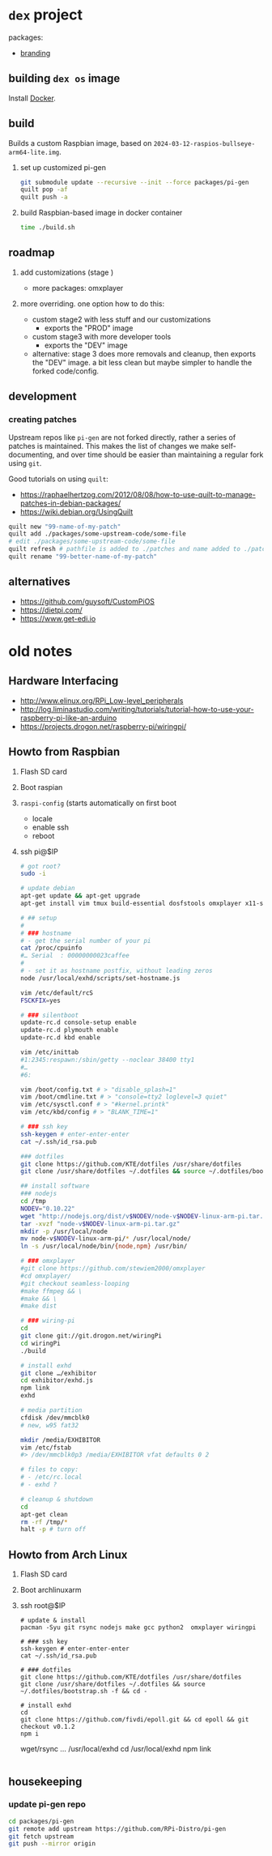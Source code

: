 # `dex` project

packages:

* [branding](./packages/branding/README.md)

## building `dex os` image

Install [Docker](https://www.docker.com).

## build

Builds a custom Raspbian image, based on `2024-03-12-raspios-bullseye-arm64-lite.img`.

1. set up customized pi-gen

   ```sh
   git submodule update --recursive --init --force packages/pi-gen
   quilt pop -af
   quilt push -a
   ```

1. build Raspbian-based image in docker container

   ```sh
   time ./build.sh
   ```

## roadmap

1. add customizations (stage )

   - more packages: omxplayer

2. more overriding. one option how to do this:
   - custom stage2 with less stuff and our customizations
     - exports the "PROD" image
   - custom stage3 with more developer tools
     - exports the "DEV" image
   - alternative: stage 3 does more removals and cleanup, then exports the "DEV" image. a bit less clean but maybe simpler to handle the forked code/config.

## development

### creating patches

Upstream repos like `pi-gen` are not forked directly,
rather a series of patches is maintained.
This makes the list of changes we make self-documenting,
and over time should be easier than maintaining a regular fork using `git`.

Good tutorials on using `quilt`:

- <https://raphaelhertzog.com/2012/08/08/how-to-use-quilt-to-manage-patches-in-debian-packages/>
- <https://wiki.debian.org/UsingQuilt>

```sh
quilt new "99-name-of-my-patch"
quilt add ./packages/some-upstream-code/some-file
# edit ./packages/some-upstream-code/some-file
quilt refresh # pathfile is added to ./patches and name added to ./patches/series 
quilt rename "99-better-name-of-my-patch"
```

## alternatives

* <https://github.com/guysoft/CustomPiOS>
* <https://dietpi.com/>
* <https://www.get-edi.io>

# old notes

## Hardware Interfacing

- <http://www.elinux.org/RPi_Low-level_peripherals>
- <http://log.liminastudio.com/writing/tutorials/tutorial-how-to-use-your-raspberry-pi-like-an-arduino>
- <https://projects.drogon.net/raspberry-pi/wiringpi/>

## Howto from Raspbian

1. Flash SD card
2. Boot raspian
3. `raspi-config` (starts automatically on first boot
    - locale
    - enable ssh
    - reboot
4. ssh pi@\$IP

    ```sh
    # got root?
    sudo -i

    # update debian
    apt-get update && apt-get upgrade
    apt-get install vim tmux build-essential dosfstools omxplayer x11-server-utils

    # ## setup
    #
    # ### hostname
    # - get the serial number of your pi
    cat /proc/cpuinfo
    #… Serial  : 00000000023caffee
    #
    # - set it as hostname postfix, without leading zeros
    node /usr/local/exhd/scripts/set-hostname.js

    vim /etc/default/rcS
    FSCKFIX=yes

    # ### silentboot
    update-rc.d console-setup enable
    update-rc.d plymouth enable
    update-rc.d kbd enable

    vim /etc/inittab
    #1:2345:respawn:/sbin/getty --noclear 38400 tty1
    #…
    #6:

    vim /boot/config.txt # > "disable_splash=1"
    vim /boot/cmdline.txt # > "console=tty2 loglevel=3 quiet"
    vim /etc/sysctl.conf # > "#kernel.printk"
    vim /etc/kbd/config # > "BLANK_TIME=1"

    # ### ssh key
    ssh-keygen # enter-enter-enter
    cat ~/.ssh/id_rsa.pub

    ### dotfiles
    git clone https://github.com/KTE/dotfiles /usr/share/dotfiles
    git clone /usr/share/dotfiles ~/.dotfiles && source ~/.dotfiles/bootstrap.sh -f && cd -

    ## install software
    ### nodejs
    cd /tmp
    NODEV="0.10.22"
    wget "http://nodejs.org/dist/v$NODEV/node-v$NODEV-linux-arm-pi.tar.gz"
    tar -xvzf "node-v$NODEV-linux-arm-pi.tar.gz"
    mkdir -p /usr/local/node
    mv node-v$NODEV-linux-arm-pi/* /usr/local/node/
    ln -s /usr/local/node/bin/{node,npm} /usr/bin/

    # ### omxplayer
    #git clone https://github.com/stewiem2000/omxplayer
    #cd omxplayer/
    #git checkout seamless-looping
    #make ffmpeg && \
    #make && \
    #make dist

    # ### wiring-pi
    cd
    git clone git://git.drogon.net/wiringPi
    cd wiringPi
    ./build

    # install exhd
    git clone …/exhibitor
    cd exhibitor/exhd.js
    npm link
    exhd

    # media partition
    cfdisk /dev/mmcblk0
    # new, w95 fat32

    mkdir /media/EXHIBITOR
    vim /etc/fstab
    #> /dev/mmcblk0p3 /media/EXHIBITOR vfat defaults 0 2

    # files to copy:
    # - /etc/rc.local
    # - exhd ?

    # cleanup & shutdown
    cd
    apt-get clean
    rm -rf /tmp/*
    halt -p # turn off
    ```

## Howto from Arch Linux

1. Flash SD card
2. Boot archlinuxarm
3. ssh root@\$IP

    ```shell
    # update & install
    pacman -Syu git rsync nodejs make gcc python2  omxplayer wiringpi

    # ### ssh key
    ssh-keygen # enter-enter-enter
    cat ~/.ssh/id_rsa.pub

    # ### dotfiles
    git clone https://github.com/KTE/dotfiles /usr/share/dotfiles
    git clone /usr/share/dotfiles ~/.dotfiles && source ~/.dotfiles/bootstrap.sh -f && cd -

    # install exhd
    cd
    git clone https://github.com/fivdi/epoll.git && cd epoll && git checkout v0.1.2
    npm i
    ```

    wget/rsync … /usr/local/exhd
    cd /usr/local/exhd
    npm link
    ```

## housekeeping

### update pi-gen repo

```sh
cd packages/pi-gen
git remote add upstream https://github.com/RPi-Distro/pi-gen
git fetch upstream
git push --mirror origin
```
